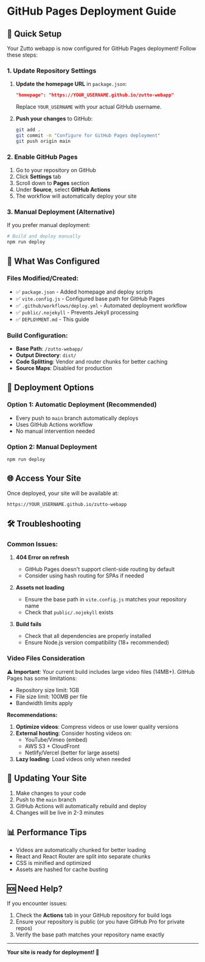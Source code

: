# GitHub Pages Deployment Guide

## 🚀 Quick Setup

Your Zutto webapp is now configured for GitHub Pages deployment! Follow these steps:

### 1. Update Repository Settings

1. **Update the homepage URL** in `package.json`:
   ```json
   "homepage": "https://YOUR_USERNAME.github.io/zutto-webapp"
   ```
   Replace `YOUR_USERNAME` with your actual GitHub username.

2. **Push your changes** to GitHub:
   ```bash
   git add .
   git commit -m "Configure for GitHub Pages deployment"
   git push origin main
   ```

### 2. Enable GitHub Pages

1. Go to your repository on GitHub
2. Click **Settings** tab
3. Scroll down to **Pages** section
4. Under **Source**, select **GitHub Actions**
5. The workflow will automatically deploy your site

### 3. Manual Deployment (Alternative)

If you prefer manual deployment:

```bash
# Build and deploy manually
npm run deploy
```

## 📁 What Was Configured

### Files Modified/Created:

- ✅ `package.json` - Added homepage and deploy scripts
- ✅ `vite.config.js` - Configured base path for GitHub Pages
- ✅ `.github/workflows/deploy.yml` - Automated deployment workflow
- ✅ `public/.nojekyll` - Prevents Jekyll processing
- ✅ `DEPLOYMENT.md` - This guide

### Build Configuration:

- **Base Path**: `/zutto-webapp/`
- **Output Directory**: `dist/`
- **Code Splitting**: Vendor and router chunks for better caching
- **Source Maps**: Disabled for production

## 🔧 Deployment Options

### Option 1: Automatic Deployment (Recommended)
- Every push to `main` branch automatically deploys
- Uses GitHub Actions workflow
- No manual intervention needed

### Option 2: Manual Deployment
```bash
npm run deploy
```

## 🌐 Access Your Site

Once deployed, your site will be available at:
```
https://YOUR_USERNAME.github.io/zutto-webapp
```

## 🛠️ Troubleshooting

### Common Issues:

1. **404 Error on refresh**
   - GitHub Pages doesn't support client-side routing by default
   - Consider using hash routing for SPAs if needed

2. **Assets not loading**
   - Ensure the base path in `vite.config.js` matches your repository name
   - Check that `public/.nojekyll` exists

3. **Build fails**
   - Check that all dependencies are properly installed
   - Ensure Node.js version compatibility (18+ recommended)

### Video Files Consideration

⚠️ **Important**: Your current build includes large video files (14MB+). GitHub Pages has some limitations:
- Repository size limit: 1GB
- File size limit: 100MB per file
- Bandwidth limits apply

**Recommendations:**
1. **Optimize videos**: Compress videos or use lower quality versions
2. **External hosting**: Consider hosting videos on:
   - YouTube/Vimeo (embed)
   - AWS S3 + CloudFront
   - Netlify/Vercel (better for large assets)
3. **Lazy loading**: Load videos only when needed

## 🔄 Updating Your Site

1. Make changes to your code
2. Push to the `main` branch
3. GitHub Actions will automatically rebuild and deploy
4. Changes will be live in 2-3 minutes

## 📊 Performance Tips

- Videos are automatically chunked for better loading
- React and React Router are split into separate chunks
- CSS is minified and optimized
- Assets are hashed for cache busting

## 🆘 Need Help?

If you encounter issues:
1. Check the **Actions** tab in your GitHub repository for build logs
2. Ensure your repository is public (or you have GitHub Pro for private repos)
3. Verify the base path matches your repository name exactly

---

**Your site is ready for deployment! 🎉** 